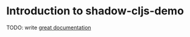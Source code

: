 # Introduction to shadow-cljs-demo

TODO: write [great documentation](http://jacobian.org/writing/what-to-write/)
